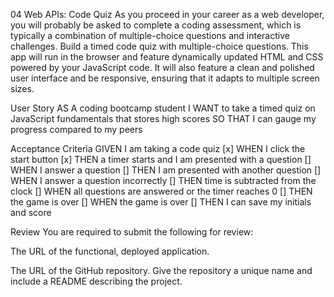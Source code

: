 04 Web APIs: Code Quiz
As you proceed in your career as a web developer, you will probably be asked to complete a coding assessment, which is typically a combination of multiple-choice questions and interactive challenges. Build a timed code quiz with multiple-choice questions. This app will run in the browser and feature dynamically updated HTML and CSS powered by your JavaScript code. It will also feature a clean and polished user interface and be responsive, ensuring that it adapts to multiple screen sizes.

User Story
AS A coding bootcamp student
I WANT to take a timed quiz on JavaScript fundamentals that stores high scores
SO THAT I can gauge my progress compared to my peers

Acceptance Criteria
GIVEN I am taking a code quiz
[x] WHEN I click the start button
[x] THEN a timer starts and I am presented with a question
[] WHEN I answer a question
[] THEN I am presented with another question
[] WHEN I answer a question incorrectly
[] THEN time is subtracted from the clock
[] WHEN all questions are answered or the timer reaches 0
[] THEN the game is over
[] WHEN the game is over
[] THEN I can save my initials and score


Review
You are required to submit the following for review:


The URL of the functional, deployed application.


The URL of the GitHub repository. Give the repository a unique name and include a README describing the project.